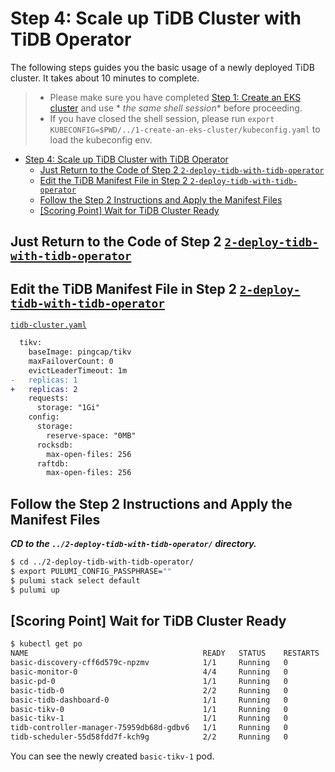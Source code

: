 # Step 4: Scale up TiDB Cluster with TiDB Operator

The following steps guides you the basic usage of a newly deployed TiDB cluster. It takes about 10 minutes to complete.

> - Please make sure you have completed [Step 1: Create an EKS cluster](../1-create-an-eks-cluster/README.md) and use *
    *_the same shell session_** before proceeding.
> - If you have closed the shell session, please run `export KUBECONFIG=$PWD/../1-create-an-eks-cluster/kubeconfig.yaml`
    to load the kubeconfig env.

<!-- TOC -->
* [Step 4: Scale up TiDB Cluster with TiDB Operator](#step-4-scale-up-tidb-cluster-with-tidb-operator)
  * [Just Return to the Code of Step 2 `2-deploy-tidb-with-tidb-operator`](#just-return-to-the-code-of-step-2-2-deploy-tidb-with-tidb-operator)
  * [Edit the TiDB Manifest File in Step 2 `2-deploy-tidb-with-tidb-operator`](#edit-the-tidb-manifest-file-in-step-2-2-deploy-tidb-with-tidb-operator)
  * [Follow the Step 2 Instructions and Apply the Manifest Files](#follow-the-step-2-instructions-and-apply-the-manifest-files)
  * [[Scoring Point] Wait for TiDB Cluster Ready](#scoring-point-wait-for-tidb-cluster-ready)
<!-- TOC -->

## Just Return to the Code of Step 2 [`2-deploy-tidb-with-tidb-operator`](../2-deploy-tidb-with-tidb-operator/README.md)

## Edit the TiDB Manifest File in Step 2 [`2-deploy-tidb-with-tidb-operator`](../2-deploy-tidb-with-tidb-operator/README.md)

[`tidb-cluster.yaml`](../2-deploy-tidb-with-tidb-operator/tidb-cluster-manifests/tidb-cluster.yaml)

```diff
  tikv:
    baseImage: pingcap/tikv
    maxFailoverCount: 0
    evictLeaderTimeout: 1m
-   replicas: 1
+   replicas: 2
    requests:
      storage: "1Gi"
    config:
      storage:
        reserve-space: "0MB"
      rocksdb:
        max-open-files: 256
      raftdb:
        max-open-files: 256
```

## Follow the Step 2 Instructions and Apply the Manifest Files

**_CD to the `../2-deploy-tidb-with-tidb-operator/` directory._**

```bash
$ cd ../2-deploy-tidb-with-tidb-operator/
$ export PULUMI_CONFIG_PASSPHRASE=""
$ pulumi stack select default
$ pulumi up
```

## [Scoring Point] Wait for TiDB Cluster Ready

```bash
$ kubectl get po
NAME                                       READY   STATUS    RESTARTS   AGE
basic-discovery-cff6d579c-npzmv            1/1     Running   0          141m
basic-monitor-0                            4/4     Running   0          141m
basic-pd-0                                 1/1     Running   0          110m
basic-tidb-0                               2/2     Running   0          108m
basic-tidb-dashboard-0                     1/1     Running   0          110m
basic-tikv-0                               1/1     Running   0          109m
basic-tikv-1                               1/1     Running   0          105s
tidb-controller-manager-75959db68d-gdbv6   1/1     Running   0          141m
tidb-scheduler-55d58fdd7f-kch9g            2/2     Running   0          141m
```

You can see the newly created `basic-tikv-1` pod.
